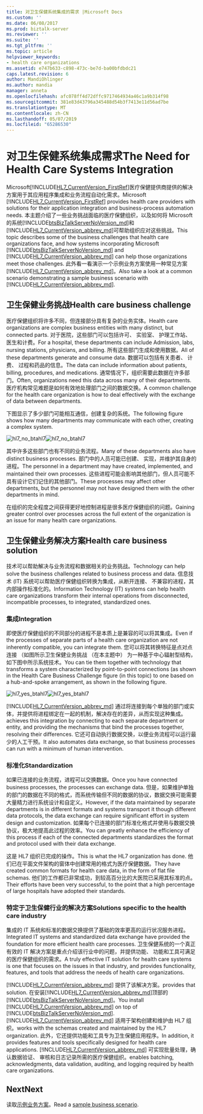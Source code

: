 ```yaml
---
title: 对卫生保健系统集成的需求 |Microsoft Docs
ms.custom: ''
ms.date: 06/08/2017
ms.prod: biztalk-server
ms.reviewer: ''
ms.suite: ''
ms.tgt_pltfrm: ''
ms.topic: article
helpviewer_keywords:
- health care organizations
ms.assetid: e747b633-c898-473c-be7d-ba00bfdbdc21
caps.latest.revision: 6
author: MandiOhlinger
ms.author: mandia
manager: anneta
ms.openlocfilehash: afc078ff4d72dffc9717464934a46c1a9b314f98
ms.sourcegitcommit: 381e83d43796a345488d54b3f7413e11d56ad7be
ms.translationtype: MT
ms.contentlocale: zh-CN
ms.lasthandoff: 05/07/2019
ms.locfileid: "65286530"
---
```

# <a name="the-need-for-health-care-systems-integration"></a><span data-ttu-id="23986-102">对卫生保健系统集成需求</span><span class="sxs-lookup"><span data-stu-id="23986-102">The Need for Health Care Systems Integration</span></span>
<span data-ttu-id="23986-103">Microsoft[!INCLUDE[HL7_CurrentVersion_FirstRef](../../includes/hl7-currentversion-firstref-md.md)]医疗保健提供商提供的解决方案用于其应用程序集成和业务流程自动化需求。</span><span class="sxs-lookup"><span data-stu-id="23986-103">Microsoft [!INCLUDE[HL7_CurrentVersion_FirstRef](../../includes/hl7-currentversion-firstref-md.md)] provides health care providers with solutions for their application integration and business-process automation needs.</span></span> <span data-ttu-id="23986-104">本主题介绍了一些业务挑战面临的医疗保健组织，以及如何将 Microsoft 的系统[!INCLUDE[btsBizTalkServerNoVersion_md](../../includes/btsbiztalkservernoversion-md.md)]和[!INCLUDE[HL7_CurrentVersion_abbrev_md](../../includes/hl7-currentversion-abbrev-md.md)]可帮助组织应对这些挑战。</span><span class="sxs-lookup"><span data-stu-id="23986-104">This topic describes some of the business challenges that health care organizations face, and how systems incorporating Microsoft [!INCLUDE[btsBizTalkServerNoVersion_md](../../includes/btsbiztalkservernoversion-md.md)] and [!INCLUDE[HL7_CurrentVersion_abbrev_md](../../includes/hl7-currentversion-abbrev-md.md)] can help those organizations meet those challenges.</span></span> <span data-ttu-id="23986-105">此外看一看演示一个示例业务方案使用一种常见方案[!INCLUDE[HL7_CurrentVersion_abbrev_md](../../includes/hl7-currentversion-abbrev-md.md)]。</span><span class="sxs-lookup"><span data-stu-id="23986-105">Also take a look at a common scenario demonstrating a sample business scenario with [!INCLUDE[HL7_CurrentVersion_abbrev_md](../../includes/hl7-currentversion-abbrev-md.md)].</span></span>  
  
## <a name="health-care-business-challenge"></a><span data-ttu-id="23986-106">卫生保健业务挑战</span><span class="sxs-lookup"><span data-stu-id="23986-106">Health care business challenge</span></span>

<span data-ttu-id="23986-107">医疗保健组织将许多不同，但连接部分具有复杂的业务实体。</span><span class="sxs-lookup"><span data-stu-id="23986-107">Health care organizations are complex business entities with many distinct, but connected parts.</span></span> <span data-ttu-id="23986-108">对于医院，这些部门可以包括许可、 实验室、 护理工作站、 医生和计费。</span><span class="sxs-lookup"><span data-stu-id="23986-108">For a hospital, these departments can include Admission, labs, nursing stations, physicians, and billing.</span></span> <span data-ttu-id="23986-109">所有这些部门生成和使用数据。</span><span class="sxs-lookup"><span data-stu-id="23986-109">All of these departments generate and consume data.</span></span> <span data-ttu-id="23986-110">数据可以包括有关患者、 计费、 过程和药品的信息。</span><span class="sxs-lookup"><span data-stu-id="23986-110">The data can include information about patients, billing, procedures, and medications.</span></span> <span data-ttu-id="23986-111">通常情况下，组织需要此数据在许多部门。</span><span class="sxs-lookup"><span data-stu-id="23986-111">Often, organizations need this data across many of their departments.</span></span> <span data-ttu-id="23986-112">医疗机构常见难题是如何有效地处理部门之间的数据交换。</span><span class="sxs-lookup"><span data-stu-id="23986-112">A common challenge for the health care organization is how to deal effectively with the exchange of data between departments.</span></span>  
  
 <span data-ttu-id="23986-113">下图显示了多少部门可能相互通信，创建复杂的系统。</span><span class="sxs-lookup"><span data-stu-id="23986-113">The following figure shows how many departments may communicate with each other, creating a complex system.</span></span>  
  
 <span data-ttu-id="23986-114">![](../../adapters-and-accelerators/accelerator-hl7/media/hl7-no-btahl7.gif "hl7_no_btahl7")</span><span class="sxs-lookup"><span data-stu-id="23986-114">![](../../adapters-and-accelerators/accelerator-hl7/media/hl7-no-btahl7.gif "hl7_no_btahl7")</span></span>  
  
 <span data-ttu-id="23986-115">其中许多这些部门也有不同的业务流程。</span><span class="sxs-lookup"><span data-stu-id="23986-115">Many of these departments also have distinct business processes.</span></span> <span data-ttu-id="23986-116">部门中的人员可能已创建、 实现，并维护其自身的进程。</span><span class="sxs-lookup"><span data-stu-id="23986-116">The personnel in a department may have created, implemented, and maintained their own processes.</span></span> <span data-ttu-id="23986-117">这些进程可能会影响其他部门，但人员可能不具有设计它们记住的其他部门。</span><span class="sxs-lookup"><span data-stu-id="23986-117">These processes may affect other departments, but the personnel may not have designed them with the other departments in mind.</span></span>  
  
 <span data-ttu-id="23986-118">在组织的完全程度之间获得更好地控制进程是很多医疗保健组织的问题。</span><span class="sxs-lookup"><span data-stu-id="23986-118">Gaining greater control over processes across the full extent of the organization is an issue for many health care organizations.</span></span>  
  
## <a name="health-care-business-solution"></a><span data-ttu-id="23986-119">卫生保健业务解决方案</span><span class="sxs-lookup"><span data-stu-id="23986-119">Health care business solution</span></span>

<span data-ttu-id="23986-120">技术可以帮助解决与业务流程和数据相关的业务挑战。</span><span class="sxs-lookup"><span data-stu-id="23986-120">Technology can help solve the business challenges related to business process and data.</span></span> <span data-ttu-id="23986-121">信息技术 (IT) 系统可以帮助医疗保健组织转换为集成，从断开连接、 不兼容的进程，其内部操作标准化的。</span><span class="sxs-lookup"><span data-stu-id="23986-121">Information Technology (IT) systems can help health care organizations transform their internal operations from disconnected, incompatible processes, to integrated, standardized ones.</span></span>  
  
### <a name="integration"></a><span data-ttu-id="23986-122">集成</span><span class="sxs-lookup"><span data-stu-id="23986-122">Integration</span></span>  
 <span data-ttu-id="23986-123">即使医疗保健组织的不同部分的进程不是本质上是兼容的可以将其集成。</span><span class="sxs-lookup"><span data-stu-id="23986-123">Even if the processes of separate parts of a health care organization are not inherently compatible, you can integrate them.</span></span> <span data-ttu-id="23986-124">您可以将其转换特征是点对点连接 （如图所示卫生保健业务挑战 （在本主题中） 为一种基于中心辐射型结构，如下图中所示系统技术。</span><span class="sxs-lookup"><span data-stu-id="23986-124">You can tie them together with technology that transforms a system characterized by point-to-point connections (as shown in the Health Care Business Challenge figure (in this topic) to one based on a hub-and-spoke arrangement, as shown in the following figure.</span></span>  
  
 <span data-ttu-id="23986-125">![](../../adapters-and-accelerators/accelerator-hl7/media/hl7-yes-btahl7.gif "hl7_yes_btahl7")</span><span class="sxs-lookup"><span data-stu-id="23986-125">![](../../adapters-and-accelerators/accelerator-hl7/media/hl7-yes-btahl7.gif "hl7_yes_btahl7")</span></span>  
  
[!INCLUDE[HL7_CurrentVersion_abbrev_md](../../includes/hl7-currentversion-abbrev-md.md)] <span data-ttu-id="23986-126">通过将连接到每个单独的部门或实体，并提供将进程绑定在一起的机制，解决存在的差异，从而实现这种集成。</span><span class="sxs-lookup"><span data-stu-id="23986-126">achieves this integration by connecting to each separate department or entity, and providing the mechanisms that bind the processes together, resolving their differences.</span></span> <span data-ttu-id="23986-127">它还可自动执行数据交换，以便业务流程可以运行最少的人工干预。</span><span class="sxs-lookup"><span data-stu-id="23986-127">It also automates data exchange, so that business processes can run with a minimum of human intervention.</span></span>  
  
### <a name="standardization"></a><span data-ttu-id="23986-128">标准化</span><span class="sxs-lookup"><span data-stu-id="23986-128">Standardization</span></span>  
 <span data-ttu-id="23986-129">如果已连接的业务流程，进程可以交换数据。</span><span class="sxs-lookup"><span data-stu-id="23986-129">Once you have connected business processes, the processes can exchange data.</span></span> <span data-ttu-id="23986-130">但是，如果维护单独的部门的数据在不同的格式，而系统传输但不同的数据的协议，数据交换可能需要大量精力进行系统设计和自定义。</span><span class="sxs-lookup"><span data-stu-id="23986-130">However, if the data maintained by separate departments is in different formats and systems transport it though different data protocols, the data exchange can require significant effort in system design and customization.</span></span> <span data-ttu-id="23986-131">如果每个已连接的部门标准化格式并使用与数据交换协议，极大地提高此过程的效率。</span><span class="sxs-lookup"><span data-stu-id="23986-131">You can greatly enhance the efficiency of this process if each of the connected departments standardizes the format and protocol used with their data exchange.</span></span>  
  
 <span data-ttu-id="23986-132">这是 HL7 组织已完成的操作。</span><span class="sxs-lookup"><span data-stu-id="23986-132">This is what the HL7 organization has done.</span></span> <span data-ttu-id="23986-133">他们已在平面文件架构的窗体中创建常用的格式为医疗保健数据。</span><span class="sxs-lookup"><span data-stu-id="23986-133">They have created common formats for health care data, in the form of flat file schemas.</span></span> <span data-ttu-id="23986-134">他们的工作都已非常成功，到较高百分比的大医院已采用其标准的点。</span><span class="sxs-lookup"><span data-stu-id="23986-134">Their efforts have been very successful, to the point that a high percentage of large hospitals have adopted their standards.</span></span>  
  
### <a name="solutions-specific-to-the-health-care-industry"></a><span data-ttu-id="23986-135">特定于卫生保健行业的解决方案</span><span class="sxs-lookup"><span data-stu-id="23986-135">Solutions specific to the health care industry</span></span>  
 <span data-ttu-id="23986-136">集成的 IT 系统和标准的数据交换提供了基础的效率更高的运行状况服务进程。</span><span class="sxs-lookup"><span data-stu-id="23986-136">Integrated IT systems and standardized data exchange have provided the foundation for more efficient health care processes.</span></span> <span data-ttu-id="23986-137">卫生保健系统的一个真正有效的 IT 解决方案是重点介绍该行业中的问题，并提供功能、 功能和工具可满足的医疗保健组织的需求。</span><span class="sxs-lookup"><span data-stu-id="23986-137">A truly effective IT solution for health care systems is one that focuses on the issues in that industry, and provides functionality, features, and tools that address the needs of health care organizations.</span></span>  
  
[!INCLUDE[HL7_CurrentVersion_abbrev_md](../../includes/hl7-currentversion-abbrev-md.md)] <span data-ttu-id="23986-138">提供了该解决方案。</span><span class="sxs-lookup"><span data-stu-id="23986-138">provides that solution.</span></span> <span data-ttu-id="23986-139">在安装[!INCLUDE[HL7_CurrentVersion_abbrev_md](../../includes/hl7-currentversion-abbrev-md.md)]顶部的[!INCLUDE[btsBizTalkServerNoVersion_md](../../includes/btsbiztalkservernoversion-md.md)]。</span><span class="sxs-lookup"><span data-stu-id="23986-139">You install [!INCLUDE[HL7_CurrentVersion_abbrev_md](../../includes/hl7-currentversion-abbrev-md.md)] on top of [!INCLUDE[btsBizTalkServerNoVersion_md](../../includes/btsbiztalkservernoversion-md.md)].</span></span> [!INCLUDE[HL7_CurrentVersion_abbrev_md](../../includes/hl7-currentversion-abbrev-md.md)] <span data-ttu-id="23986-140">适用于架构创建和维护由 HL7 组织。</span><span class="sxs-lookup"><span data-stu-id="23986-140">works with the schemas created and maintained by the HL7 organization.</span></span> <span data-ttu-id="23986-141">此外，它还提供功能和工具专为卫生保健应用程序。</span><span class="sxs-lookup"><span data-stu-id="23986-141">In addition, it provides features and tools specifically designed for health care applications.</span></span> [!INCLUDE[HL7_CurrentVersion_abbrev_md](../../includes/hl7-currentversion-abbrev-md.md)] <span data-ttu-id="23986-142">可实现批量处理，确认数据验证、 审核和日志记录所需的医疗保健组织。</span><span class="sxs-lookup"><span data-stu-id="23986-142">enables batching, acknowledgments, data validation, auditing, and logging required by health care organizations.</span></span>  
  
## <a name="next"></a><span data-ttu-id="23986-143">Next</span><span class="sxs-lookup"><span data-stu-id="23986-143">Next</span></span>
<span data-ttu-id="23986-144">读取[示例业务方案](../../adapters-and-accelerators/accelerator-hl7/sample-business-scenario.md)。</span><span class="sxs-lookup"><span data-stu-id="23986-144">Read a [sample business scenario](../../adapters-and-accelerators/accelerator-hl7/sample-business-scenario.md).</span></span>
